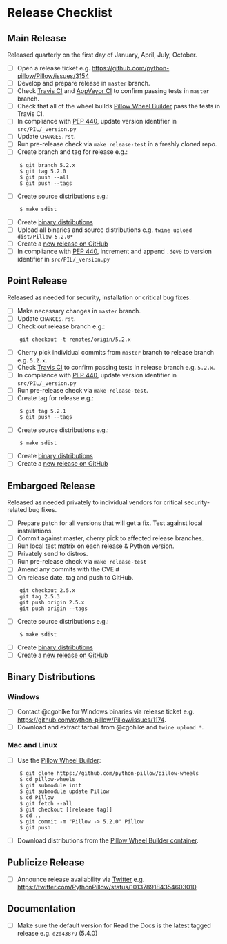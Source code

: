 # Release Checklist

## Main Release

Released quarterly on the first day of January, April, July, October.

* [ ] Open a release ticket e.g. https://github.com/python-pillow/Pillow/issues/3154
* [ ] Develop and prepare release in ``master`` branch.
* [ ] Check [Travis CI](https://travis-ci.org/python-pillow/Pillow) and [AppVeyor CI](https://ci.appveyor.com/project/python-pillow/Pillow) to confirm passing tests in ``master`` branch.
* [ ] Check that all of the wheel builds [Pillow Wheel Builder](https://github.com/python-pillow/pillow-wheels) pass the tests in Travis CI.
* [ ] In compliance with [PEP 440](https://www.python.org/dev/peps/pep-0440/), update version identifier in `src/PIL/_version.py`
* [ ] Update `CHANGES.rst`.
* [ ] Run pre-release check via `make release-test` in a freshly cloned repo.
* [ ] Create branch and tag for release e.g.:
```
    $ git branch 5.2.x
    $ git tag 5.2.0
    $ git push --all
    $ git push --tags
```
* [ ] Create source distributions e.g.:
```
    $ make sdist
```
* [ ] Create [binary distributions](https://github.com/python-pillow/Pillow/blob/master/RELEASING.md#binary-distributions)
* [ ] Upload all binaries and source distributions e.g. `twine upload dist/Pillow-5.2.0*`
* [ ] Create a [new release on GitHub](https://github.com/python-pillow/Pillow/releases/new)
* [ ] In compliance with [PEP 440](https://www.python.org/dev/peps/pep-0440/), increment and append `.dev0` to version identifier in `src/PIL/_version.py`

## Point Release

Released as needed for security, installation or critical bug fixes.

* [ ] Make necessary changes in ``master`` branch.
* [ ] Update `CHANGES.rst`.
* [ ] Check out release branch e.g.:
```
    git checkout -t remotes/origin/5.2.x
```
* [ ] Cherry pick individual commits from ``master`` branch to release branch e.g. ``5.2.x``.
* [ ] Check [Travis CI](https://travis-ci.org/python-pillow/Pillow) to confirm passing tests in release branch e.g. ``5.2.x``.
* [ ] In compliance with [PEP 440](https://www.python.org/dev/peps/pep-0440/), update version identifier in `src/PIL/_version.py`
* [ ] Run pre-release check via `make release-test`.
* [ ] Create tag for release e.g.:
```
    $ git tag 5.2.1
    $ git push --tags
```
* [ ] Create source distributions e.g.:
```
    $ make sdist
```
* [ ] Create [binary distributions](https://github.com/python-pillow/Pillow/blob/master/RELEASING.md#binary-distributions)
* [ ] Create a [new release on GitHub](https://github.com/python-pillow/Pillow/releases/new)

## Embargoed Release

Released as needed privately to individual vendors for critical security-related bug fixes.

* [ ] Prepare patch for all versions that will get a fix. Test against local installations.
* [ ] Commit against master, cherry pick to affected release branches.
* [ ] Run local test matrix on each release & Python version.
* [ ] Privately send to distros.
* [ ] Run pre-release check via `make release-test`
* [ ] Amend any commits with the CVE #
* [ ] On release date, tag and push to GitHub.
```
    git checkout 2.5.x
    git tag 2.5.3
    git push origin 2.5.x
    git push origin --tags
```
* [ ] Create source distributions e.g.:
```
    $ make sdist
```
* [ ] Create [binary distributions](https://github.com/python-pillow/Pillow/blob/master/RELEASING.md#binary-distributions)
* [ ] Create a [new release on GitHub](https://github.com/python-pillow/Pillow/releases/new)

## Binary Distributions

### Windows
* [ ] Contact @cgohlke for Windows binaries via release ticket e.g. https://github.com/python-pillow/Pillow/issues/1174.
* [ ] Download and extract tarball from @cgohlke and ``twine upload *``.

### Mac and Linux
* [ ] Use the [Pillow Wheel Builder](https://github.com/python-pillow/pillow-wheels):
```
    $ git clone https://github.com/python-pillow/pillow-wheels
    $ cd pillow-wheels
    $ git submodule init
    $ git submodule update Pillow
    $ cd Pillow
    $ git fetch --all
    $ git checkout [[release tag]]
    $ cd ..
    $ git commit -m "Pillow -> 5.2.0" Pillow
    $ git push
```
* [ ] Download distributions from the [Pillow Wheel Builder container](http://a365fff413fe338398b6-1c8a9b3114517dc5fe17b7c3f8c63a43.r19.cf2.rackcdn.com/).


## Publicize Release

* [ ] Announce release availability via [Twitter](https://twitter.com/pythonpillow) e.g. https://twitter.com/PythonPillow/status/1013789184354603010

## Documentation

* [ ] Make sure the default version for Read the Docs is the latest tagged release e.g. ``d2d43879`` (5.4.0)

